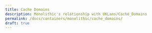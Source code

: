 ```yaml
---
title: Cache Domains
description: Monolithic's relationship with UKLans/Cache_Domains
permalink: /docs/containers/monolithic/cache_domains/
draft: true
---
```


